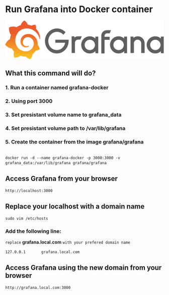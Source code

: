 # Run Grafana into Docker container 

![alt text](grafana.png)

## What this command will do?

### 1. Run a container named grafana-docker
### 2. Using port 3000
### 3. Set presistant volume name to grafana_data
### 4. Set presistant volume path to /var/lib/grafana
### 5. Create the container from the image grafana/grafana 

```

docker run -d --name grafana-docker -p 3000:3000 -v grafana_data:/var/lib/grafana grafana/grafana 

```

## Access Grafana from your browser 

```
http://localhost:3000
```

## Replace your localhost with a domain name 

```
sudo vim /etc/hosts
```

### Add the following line:
`replace` **grafana.local.com** `with your prefered domain name`
```
127.0.0.1       grafana.local.com
```

## Access Grafana using the new domain from your browser 
```
http://grafana.local.com:3000
```


